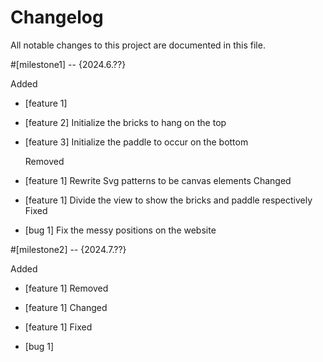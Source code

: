 [???]:???

# Changelog
All notable changes to this project are documented in this file.

#[milestone1] -- {2024.6.??}

  Added

- [feature 1] 

- [feature 2] Initialize the bricks to hang on the top

- [feature 3] Initialize the paddle to occur on the bottom

  Removed

- [feature 1] Rewrite Svg patterns to be canvas elements
  Changed

- [feature 1] Divide the view to show the bricks and paddle respectively
  Fixed

- [bug 1] Fix the messy positions on the website

#[milestone2] -- {2024.7.??} 

  Added

- [feature 1] 
  Removed

- [feature 1] 
  Changed

- [feature 1] 
  Fixed

- [bug 1] 



